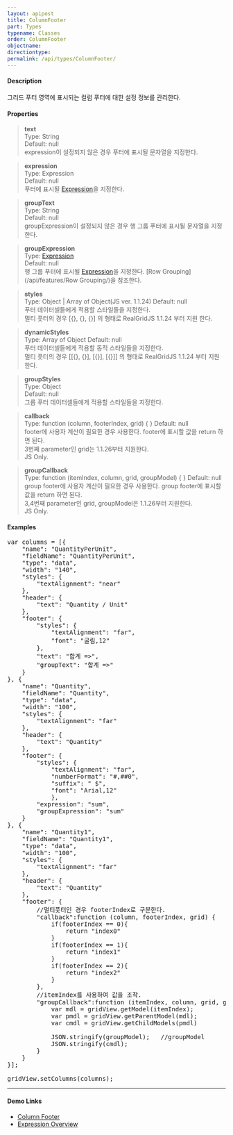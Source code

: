 ```yaml
---
layout: apipost
title: ColumnFooter
part: Types
typename: Classes
order: ColumnFooter
objectname: 
directiontype: 
permalink: /api/types/ColumnFooter/
---
```


#### Description

 그리드 푸터 영역에 표시되는 컬럼 푸터에 대한 설정 정보를 관리한다.

#### Properties

> **text**  
> Type: String   
> Default:  null     
> expression이 설정되지 않은 경우 푸터에 표시될 문자열을 지정한다.   

> **expression**  
> Type: Expression  
> Default: null    
> 푸터에 표시될 [Expression](/api/features/Expression)을 지정한다.   

> **groupText**  
> Type: String  
> Default:  null     
> groupExpression이 설정되지 않은 경우 행 그룹 푸터에 표시될 문자열을 지정한다.  

> **groupExpression**  
> Type: [Expression](/api/features/Expression)  
> Default: null     
> 행 그룹 푸터에 표시될 [Expression](/api/features/Expression)을 지정한다. [Row Grouping](/api/features/Row Grouping/)을 참조한다.  

> **styles**  
> Type: Object | Array of Object(JS ver. 1.1.24) 
> Default:  null     
> 푸터 데이터셀들에게 적용할 스타일들을 지정한다.   
> 멀티 풋터의 경우 [{}, {}, {}] 의 형태로 RealGridJS 1.1.24 부터 지원 한다.        

> **dynamicStyles**  
> Type: Array of Object 
> Default:  null     
> 푸터 데이터셀들에게 적용할 동적 스타일들을 지정한다.   
> 멀티 풋터의 경우 [[{}, {}], [{}], [{}]] 의 형태로 RealGridJS 1.1.24 부터 지원 한다.       

> **groupStyles**  
> Type: Object   
> Default:  null     
> 그룹 푸터 데이터셀들에게 적용할 스타일들을 지정한다.   

> **callback**  
> Type: function (column, footerIndex, grid) { }
> Default:  null     
> footer에 사용자 계산이 필요한 경우 사용한다. footer에 표시할 값을 return 하면 된다.   
> 3번째 parameter인 grid는 1.1.26부터 지원한다.   
> JS Only.   

> **groupCallback**  
> Type: function (itemIndex, column, grid, groupModel) { }
> Default:  null     
> group footer에 사용자 계산이 필요한 경우 사용한다. group footer에 표시할 값을 return 하면 된다.      
> 3,4번째 parameter인 grid, groupModel은 1.1.26부터 지원한다.  
> JS Only.

#### Examples   

<pre class="prettyprint">
var columns = [{
    "name": "QuantityPerUnit",
    "fieldName": "QuantityPerUnit",
    "type": "data",
    "width": "140",
    "styles": {
        "textAlignment": "near"
    },
    "header": {
        "text": "Quantity / Unit"
    },
    "footer": {
        "styles": {
            "textAlignment": "far",
            "font": "굴림,12"
        },
        "text": "합계 =>",
        "groupText": "합계 =>"
    }
}, {
    "name": "Quantity",
    "fieldName": "Quantity",
    "type": "data",
    "width": "100",
    "styles": {
        "textAlignment": "far"
    },
    "header": {
        "text": "Quantity"
    },
    "footer": {
        "styles": { 
            "textAlignment": "far",
            "numberFormat": "#,##0",
            "suffix": " $",
            "font": "Arial,12"
            },
        "expression": "sum",
        "groupExpression": "sum"
    }
}, {
    "name": "Quantity1",
    "fieldName": "Quantity1",
    "type": "data",
    "width": "100",
    "styles": {
        "textAlignment": "far"
    },
    "header": {
        "text": "Quantity"
    },
    "footer": {
        //멀티풋터인 경우 footerIndex로 구분한다. 
        "callback":function (column, footerIndex, grid) {
            if(footerIndex == 0){
                return "index0"
            }
            if(footerIndex == 1){
                return "index1"
            }
            if(footerIndex == 2){
                return "index2"
            }
        }, 
        //itemIndex를 사용하여 값을 조작.       
        "groupCallback":function (itemIndex, column, grid, groupModel) {
            var mdl = gridView.getModel(itemIndex);
            var pmdl = gridView.getParentModel(mdl);
            var cmdl = gridView.getChildModels(pmdl)

            JSON.stringify(groupModel);   //groupModel
            JSON.stringify(cmdl);
        }
    }
}];

gridView.setColumns(columns);
</pre>

---

#### Demo Links 

* [Column Footer](http://demo.realgrid.com/HeaderAndFooter/ColumnFooter/) 
* [Expression Overview](http://help.realgrid.com/api/features/Expression) 